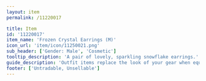 ```yaml
---
layout: item
permalink: /11220017

title: Item
id: '11220017'
item_name: 'Frozen Crystal Earrings (M)'
icon_url: 'item/icon/11250021.png'
sub_header: ['Gender: Male', 'Cosmetic']
tooltip_description: 'A pair of lovely, sparkling snowflake earrings.'
guide_description: 'Outfit items replace the look of your gear when equipped.'
footer: ['Untradable, Unsellable']
---
```

